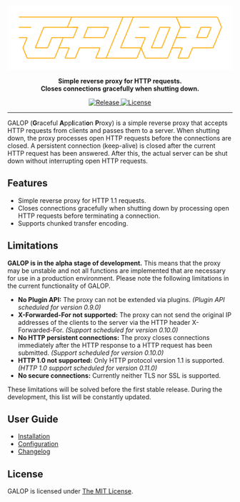 <p align="center">
    <img src="logo.png" alt="GALOP" />
</p>

<p align="center">
    <strong>
        Simple reverse proxy for HTTP requests.<br />
        Closes connections gracefully when shutting down.
    </strong>
</p>

<p align="center">
    <a href="https://github.com/galop-proxy/galop/releases">
        <img src="https://img.shields.io/github/release/galop-proxy/galop.svg" alt="Release" />
    </a>
    <a href="https://github.com/galop-proxy/galop/blob/master/LICENSE">
        <img src="https://img.shields.io/github/license/galop-proxy/galop.svg" alt="License" />
    </a>
</p>

---

GALOP (**G**raceful **A**pp**l**icati**o**n **P**roxy) is a simple reverse proxy that accepts HTTP requests from clients and passes them to a server.
When shutting down, the proxy processes open HTTP requests before the connections are closed.
A persistent connection (keep-alive) is closed after the current HTTP request has been answered.
After this, the actual server can be shut down without interrupting open HTTP requests.


## Features

- Simple reverse proxy for HTTP 1.1 requests.
- Closes connections gracefully when shutting down by processing open HTTP
  requests before terminating a connection.
- Supports chunked transfer encoding.


## Limitations

**GALOP is in the alpha stage of development.**
This means that the proxy may be unstable and not all functions are implemented that are necessary for use in a production environment.
Please note the following limitations in the current functionality of GALOP.

- **No Plugin API:** The proxy can not be extended via plugins.
  *(Plugin API scheduled for version 0.9.0)*
- **X-Forwarded-For not supported:** The proxy can not send the original
  IP addresses of the clients to the server via the HTTP header X-Forwarded-For.
  *(Support scheduled for version 0.10.0)*
- **No HTTP persistent connections:** The proxy closes connections
  immediately after the HTTP response to a HTTP request has been submitted.
  *(Support scheduled for version 0.10.0)*
- **HTTP 1.0 not supported:** Only HTTP protocol version 1.1 is supported.
  *(HTTP 1.0 support scheduled for version 0.11.0)*
- **No secure connections:** Currently neither TLS nor SSL is supported.

These limitations will be solved before the first stable release.
During the development, this list will be constantly updated.


## User Guide

* [Installation](src/site/markdown/user-guide/installation.md)
* [Configuration](src/site/markdown/user-guide/configuration.md)
* [Changelog](CHANGELOG.md)


## License

GALOP is licensed under [The MIT License](https://opensource.org/licenses/MIT).
